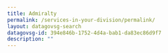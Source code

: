 ```yaml
---
title: Admiralty
permalink: /services-in-your-division/permalink/
layout: datagovsg-search
datagovsg-id: 394e846b-1752-4d4a-bab1-da83ec86d9f7
description: ""
---
```

